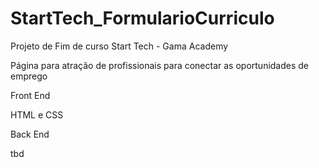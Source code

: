 # StartTech_FormularioCurriculo

Projeto de Fim de curso Start Tech - Gama Academy

Página para atração de profissionais para conectar as oportunidades de emprego

Front End

  HTML e CSS

Back End

  tbd
  

